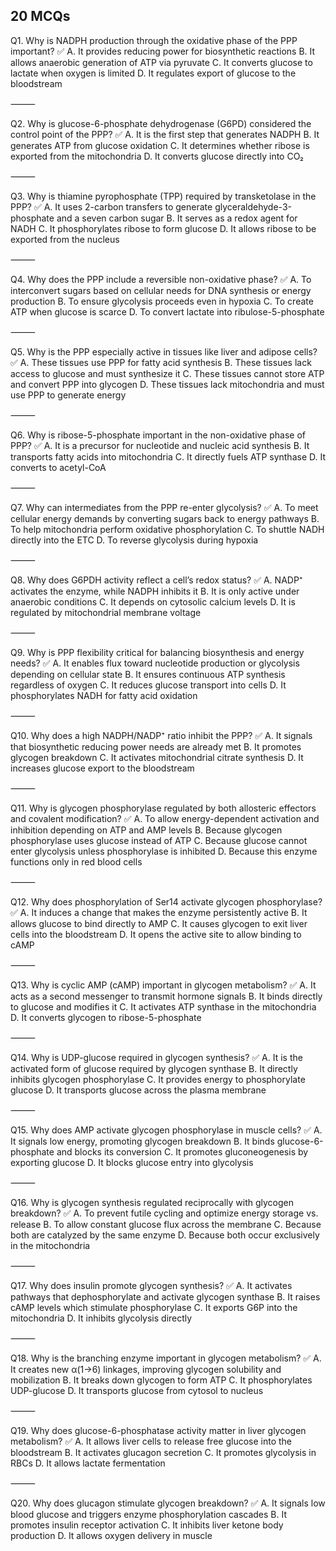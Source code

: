 ## 20 MCQs

Q1. Why is NADPH production through the oxidative phase of the PPP important?
✅ A. It provides reducing power for biosynthetic reactions
B. It allows anaerobic generation of ATP via pyruvate
C. It converts glucose to lactate when oxygen is limited
D. It regulates export of glucose to the bloodstream

⸻

Q2. Why is glucose-6-phosphate dehydrogenase (G6PD) considered the control point of the PPP?
✅ A. It is the first step that generates NADPH
B. It generates ATP from glucose oxidation
C. It determines whether ribose is exported from the mitochondria
D. It converts glucose directly into CO₂

⸻

Q3. Why is thiamine pyrophosphate (TPP) required by transketolase in the PPP?
✅ A. It uses 2-carbon transfers to generate glyceraldehyde-3-phosphate and a seven carbon sugar
B. It serves as a redox agent for NADH
C. It phosphorylates ribose to form glucose
D. It allows ribose to be exported from the nucleus

⸻

Q4. Why does the PPP include a reversible non-oxidative phase?
✅ A. To interconvert sugars based on cellular needs for DNA synthesis or energy production
B. To ensure glycolysis proceeds even in hypoxia
C. To create ATP when glucose is scarce
D. To convert lactate into ribulose-5-phosphate

⸻

Q5. Why is the PPP especially active in tissues like liver and adipose cells?
✅ A. These tissues use PPP for fatty acid synthesis
B. These tissues lack access to glucose and must synthesize it
C. These tissues cannot store ATP and convert PPP into glycogen
D. These tissues lack mitochondria and must use PPP to generate energy

⸻

Q6. Why is ribose-5-phosphate important in the non-oxidative phase of PPP?
✅ A. It is a precursor for nucleotide and nucleic acid synthesis
B. It transports fatty acids into mitochondria
C. It directly fuels ATP synthase
D. It converts to acetyl-CoA

⸻

Q7. Why can intermediates from the PPP re-enter glycolysis?
✅ A. To meet cellular energy demands by converting sugars back to energy pathways
B. To help mitochondria perform oxidative phosphorylation
C. To shuttle NADH directly into the ETC
D. To reverse glycolysis during hypoxia

⸻

Q8. Why does G6PDH activity reflect a cell’s redox status?
✅ A. NADP⁺ activates the enzyme, while NADPH inhibits it
B. It is only active under anaerobic conditions
C. It depends on cytosolic calcium levels
D. It is regulated by mitochondrial membrane voltage

⸻

Q9. Why is PPP flexibility critical for balancing biosynthesis and energy needs?
✅ A. It enables flux toward nucleotide production or glycolysis depending on cellular state
B. It ensures continuous ATP synthesis regardless of oxygen
C. It reduces glucose transport into cells
D. It phosphorylates NADH for fatty acid oxidation

⸻

Q10. Why does a high NADPH/NADP⁺ ratio inhibit the PPP?
✅ A. It signals that biosynthetic reducing power needs are already met
B. It promotes glycogen breakdown
C. It activates mitochondrial citrate synthesis
D. It increases glucose export to the bloodstream

⸻

Q11. Why is glycogen phosphorylase regulated by both allosteric effectors and covalent modification?
✅ A. To allow energy-dependent activation and inhibition depending on ATP and AMP levels
B. Because glycogen phosphorylase uses glucose instead of ATP
C. Because glucose cannot enter glycolysis unless phosphorylase is inhibited
D. Because this enzyme functions only in red blood cells

⸻

Q12. Why does phosphorylation of Ser14 activate glycogen phosphorylase?
✅ A. It induces a change that makes the enzyme persistently active
B. It allows glucose to bind directly to AMP
C. It causes glycogen to exit liver cells into the bloodstream
D. It opens the active site to allow binding to cAMP

⸻

Q13. Why is cyclic AMP (cAMP) important in glycogen metabolism?
✅ A. It acts as a second messenger to transmit hormone signals
B. It binds directly to glucose and modifies it
C. It activates ATP synthase in the mitochondria
D. It converts glycogen to ribose-5-phosphate

⸻

Q14. Why is UDP-glucose required in glycogen synthesis?
✅ A. It is the activated form of glucose required by glycogen synthase
B. It directly inhibits glycogen phosphorylase
C. It provides energy to phosphorylate glucose
D. It transports glucose across the plasma membrane

⸻

Q15. Why does AMP activate glycogen phosphorylase in muscle cells?
✅ A. It signals low energy, promoting glycogen breakdown
B. It binds glucose-6-phosphate and blocks its conversion
C. It promotes gluconeogenesis by exporting glucose
D. It blocks glucose entry into glycolysis

⸻

Q16. Why is glycogen synthesis regulated reciprocally with glycogen breakdown?
✅ A. To prevent futile cycling and optimize energy storage vs. release
B. To allow constant glucose flux across the membrane
C. Because both are catalyzed by the same enzyme
D. Because both occur exclusively in the mitochondria

⸻

Q17. Why does insulin promote glycogen synthesis?
✅ A. It activates pathways that dephosphorylate and activate glycogen synthase
B. It raises cAMP levels which stimulate phosphorylase
C. It exports G6P into the mitochondria
D. It inhibits glycolysis directly

⸻

Q18. Why is the branching enzyme important in glycogen metabolism?
✅ A. It creates new α(1→6) linkages, improving glycogen solubility and mobilization
B. It breaks down glycogen to form ATP
C. It phosphorylates UDP-glucose
D. It transports glucose from cytosol to nucleus

⸻

Q19. Why does glucose-6-phosphatase activity matter in liver glycogen metabolism?
✅ A. It allows liver cells to release free glucose into the bloodstream
B. It activates glucagon secretion
C. It promotes glycolysis in RBCs
D. It allows lactate fermentation

⸻

Q20. Why does glucagon stimulate glycogen breakdown?
✅ A. It signals low blood glucose and triggers enzyme phosphorylation cascades
B. It promotes insulin receptor activation
C. It inhibits liver ketone body production
D. It allows oxygen delivery in muscle